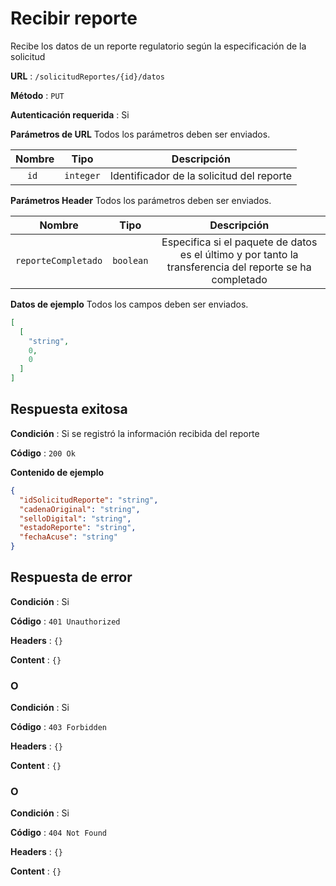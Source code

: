 # Recibir reporte

Recibe los datos de un reporte regulatorio según la especificación de la solicitud

**URL** : `/solicitudReportes/{id}/datos`

**Método** : `PUT`

**Autenticación requerida** : Si

**Parámetros de URL** Todos los parámetros deben ser enviados.

| Nombre|Tipo|Descripción|
| :--: |:--:| :--:|
| ```id ```| ```integer``` |Identificador de la solicitud del reporte|

**Parámetros Header** Todos los parámetros deben ser enviados.

| Nombre|Tipo|Descripción|
| :--: |:--:| :--:|
| ```reporteCompletado```| ```boolean``` |Especifica si el paquete de datos es el último y por tanto la transferencia del reporte se ha completado|

**Datos de ejemplo** Todos los campos deben ser enviados.

```json
[
  [
    "string",
    0,
    0
  ]
]
```
## Respuesta exitosa

**Condición** : Si se registró la información recibida del reporte

**Código** : `200 Ok`

**Contenido de ejemplo**

```json
{
  "idSolicitudReporte": "string",
  "cadenaOriginal": "string",
  "selloDigital": "string",
  "estadoReporte": "string",
  "fechaAcuse": "string"
}
```

## Respuesta de error

**Condición** : Si

**Código** : `401 Unauthorized`

**Headers** : `{}`

**Content** : `{}`

### O

**Condición** : Si

**Código** : `403 Forbidden`

**Headers** : `{}`

**Content** : `{}`

### O

**Condición** : Si

**Código** : `404 Not Found`

**Headers** : `{}`

**Content** : `{}`